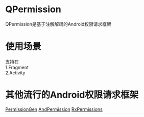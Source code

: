 # QPermission
QPermission是基于注解解耦的Android权限请求框架

# 使用场景
支持在  
1.Fragment  
2.Activity

# 其他流行的Android权限请求框架
[PermissionGen](https://github.com/lovedise/PermissionGen)
[AndPermission](https://github.com/yanzhenjie/AndPermission)
[RxPermissions](https://github.com/tbruyelle/RxPermissions)
